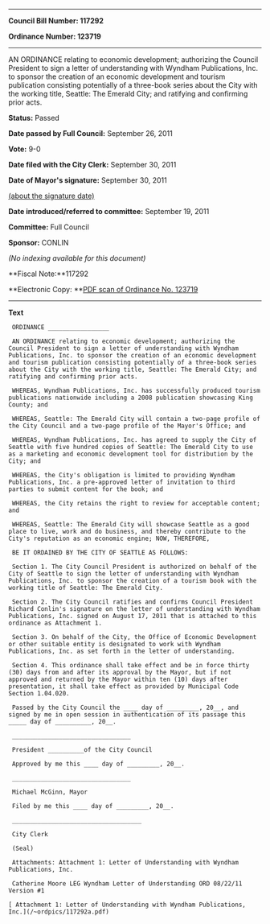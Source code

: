 

********

**Council Bill Number: 117292**
   
**Ordinance Number: 123719**
********

 AN ORDINANCE relating to economic development; authorizing the Council President to sign a letter of understanding with Wyndham Publications, Inc. to sponsor the creation of an economic development and tourism publication consisting potentially of a three-book series about the City with the working title, Seattle: The Emerald City; and ratifying and confirming prior acts.

**Status:** Passed
   
**Date passed by Full Council:** September 26, 2011
   
**Vote:** 9-0
   
**Date filed with the City Clerk:** September 30, 2011
   
**Date of Mayor's signature:** September 30, 2011
   
[(about the signature date)](/~public/approvaldate.htm)
   
   
   
**Date introduced/referred to committee:** September 19, 2011
   
**Committee:** Full Council
   
**Sponsor:** CONLIN
   
   
_(No indexing available for this document)_

**Fiscal Note:**117292

**Electronic Copy: **[PDF scan of Ordinance No. 123719](/~archives/Ordinances/Ord_123719.pdf)

********

**Text**
   
```
 ORDINANCE _________________

 AN ORDINANCE relating to economic development; authorizing the Council President to sign a letter of understanding with Wyndham Publications, Inc. to sponsor the creation of an economic development and tourism publication consisting potentially of a three-book series about the City with the working title, Seattle: The Emerald City; and ratifying and confirming prior acts.

 WHEREAS, Wyndham Publications, Inc. has successfully produced tourism publications nationwide including a 2008 publication showcasing King County; and

 WHEREAS, Seattle: The Emerald City will contain a two-page profile of the City Council and a two-page profile of the Mayor's Office; and

 WHEREAS, Wyndham Publications, Inc. has agreed to supply the City of Seattle with five hundred copies of Seattle: The Emerald City to use as a marketing and economic development tool for distribution by the City; and

 WHEREAS, the City's obligation is limited to providing Wyndham Publications, Inc. a pre-approved letter of invitation to third parties to submit content for the book; and

 WHEREAS, the City retains the right to review for acceptable content; and

 WHEREAS, Seattle: The Emerald City will showcase Seattle as a good place to live, work and do business, and thereby contribute to the City's reputation as an economic engine; NOW, THEREFORE,

 BE IT ORDAINED BY THE CITY OF SEATTLE AS FOLLOWS:

 Section 1. The City Council President is authorized on behalf of the City of Seattle to sign the letter of understanding with Wyndham Publications, Inc. to sponsor the creation of a tourism book with the working title of Seattle: The Emerald City.

 Section 2. The City Council ratifies and confirms Council President Richard Conlin's signature on the letter of understanding with Wyndham Publications, Inc. signed on August 17, 2011 that is attached to this ordinance as Attachment 1.

 Section 3. On behalf of the City, the Office of Economic Development or other suitable entity is designated to work with Wyndham Publications, Inc. as set forth in the letter of understanding.

 Section 4. This ordinance shall take effect and be in force thirty (30) days from and after its approval by the Mayor, but if not approved and returned by the Mayor within ten (10) days after presentation, it shall take effect as provided by Municipal Code Section 1.04.020.

 Passed by the City Council the ____ day of _________, 20__, and signed by me in open session in authentication of its passage this _____ day of __________, 20__.

 _________________________________

 President __________of the City Council

 Approved by me this ____ day of _________, 20__.

 _________________________________

 Michael McGinn, Mayor

 Filed by me this ____ day of _________, 20__.

 ____________________________________

 City Clerk

 (Seal)

 Attachments: Attachment 1: Letter of Understanding with Wyndham Publications, Inc.

 Catherine Moore LEG Wyndham Letter of Understanding ORD 08/22/11 Version #1

[ Attachment 1: Letter of Understanding with Wyndham Publications, Inc.](/~ordpics/117292a.pdf)

```
